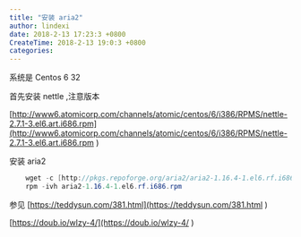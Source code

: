 ```yaml
---
title: "安装 aria2"
author: lindexi
date: 2018-2-13 17:23:3 +0800
CreateTime: 2018-2-13 19:0:3 +0800
categories: 
---
```



<!--more-->



<div id="toc"></div>

系统是 Centos 6 32

首先安装 nettle ,注意版本

[http://www6.atomicorp.com/channels/atomic/centos/6/i386/RPMS/nettle-2.7.1-3.el6.art.i686.rpm](http://www6.atomicorp.com/channels/atomic/centos/6/i386/RPMS/nettle-2.7.1-3.el6.art.i686.rpm )

安装 aria2


```csharp
    wget -c [http://pkgs.repoforge.org/aria2/aria2-1.16.4-1.el6.rf.i686.rpm](http://pkgs.repoforge.org/aria2/aria2-1.16.4-1.el6.rf.i686.rpm )
    rpm -ivh aria2-1.16.4-1.el6.rf.i686.rpm
```




参见 [https://teddysun.com/381.html](https://teddysun.com/381.html )

[https://doub.io/wlzy-4/](https://doub.io/wlzy-4/ )
